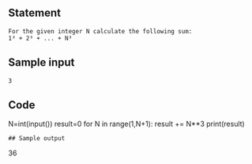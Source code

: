 ## Statement
```
For the given integer N calculate the following sum:
1³ + 2³ + ... + N³
```
## Sample input
```
3
```
## Code
N=int(input())
result=0
for N in range(1,N+1):
  result += N**3
print(result)
```
## Sample output
```
36
```
